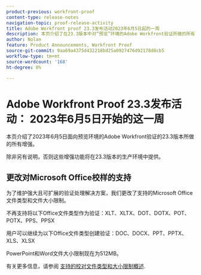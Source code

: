 ```yaml
---
product-previous: workfront-proof
content-type: release-notes
navigation-topic: proof-release-activity
title: Adobe Workfront proof 23.3发布活动2023年6月5日起的一周
description: 本页介绍了在23.3版本中对“预览”环境的Adobe Workfront验证所做的所有增强。 这些增强功能将在2023年6月5日这一周的生产环境中提供。
author: Nolan
feature: Product Announcements, Workfront Proof
source-git-commit: 9aa69a4375d432218bd25a0927476d92178d8cb5
workflow-type: tm+mt
source-wordcount: '168'
ht-degree: 0%

---
```


# Adobe Workfront Proof 23.3发布活动： 2023年6月5日开始的这一周

本页介绍了2023年6月5日面向预览环境的Adobe Workfront验证的23.3版本所做的所有增强。

除非另有说明，否则这些增强功能将在23.3版本的生产环境中提供。

## 更改对Microsoft Office校样的支持

为了维护强大且可扩展的验证处理解决方案，我们更改了支持的Microsoft Office文件类型和文件大小限制。

不再支持将以下Office文件类型作为验证：XLT、XLTX、DOT、DOTX、POT、POTX、PPS、PPSX

用户可以继续为以下Office文件类型创建验证：DOC、DOCX、PPT、PPTX、XLS、XLSX

PowerPoint和Word文件大小限制现在为512MB。

有关更多信息，请参阅 [支持的校对文件类型和大小限制概述](/help/quicksilver/review-and-approve-work/proofing/proofing-overview/supported-proofing-file-types.md).

